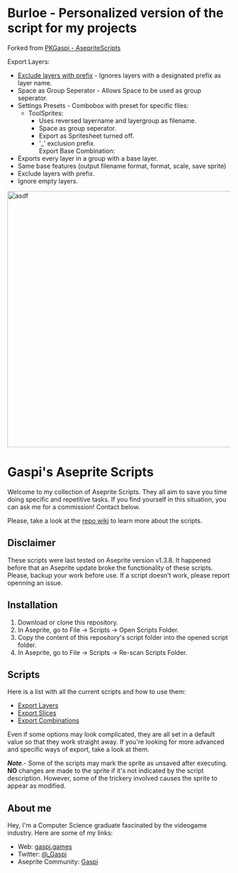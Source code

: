# Burloe - Personalized version of the script for my projects
Forked from [PKGaspi - AsepriteScripts](https://github.com/PKGaspi/AsepriteScripts)

Export Layers:
- [Exclude layers with prefix](https://github.com/PKGaspi/AsepriteScripts/pull/22) - Ignores layers with a designated prefix as layer name.<br>
- Space as Group Seperator - Allows Space to be used as group seperator.<br>
- Settings Presets - Combobox with preset for specific files:<br>
    - ToolSprites: <br>
        - Uses reversed layername and layergroup as filename.<br>
        - Space as group seperator.<br>
        - Export as Spritesheet turned off.<br>
        - '_' exclusion prefix.<br>
Export Base Combination:
- Exports every layer in a group with a base layer.<br>
- Same base features (output filename format, format, scale, save sprite)
- Exclude layers with prefix.<br>
- Ignore empty layers.<br>
<img width="901" height="577" alt="asdf" src="https://github.com/user-attachments/assets/4046a07d-414e-4569-a23b-4cbc8c469ff0" />


            

# Gaspi's Aseprite Scripts

Welcome to my collection of Aseprite Scripts. They all aim to save you time
doing specific and repetitive tasks. If you find yourself in this situation, you
can ask me for a commission! Contact below.

Please, take a look at the [repo wiki](https://github.com/PKGaspi/AsepriteScripts/wiki)
to learn more about the scripts.

## Disclaimer
These scripts were last tested on Aseprite version v1.3.8. It happened before that
an Aseprite update broke the functionality of these scripts. Please, backup your work 
before use. If a script doesn't work, please report openning an issue.

## Installation

1. Download or clone this repository.
1. In Aseprite, go to File -> Scripts -> Open Scripts Folder.
1. Copy the content of this repository's script folder into the opened script
   folder.
1. In Aseprite, go to File -> Scripts -> Re-scan Scripts Folder.

## Scripts

Here is a list with all the current scripts and how to use them:
- [Export Layers](https://github.com/PKGaspi/AsepriteScripts/wiki/Export-Layers)
- [Export Slices](https://github.com/PKGaspi/AsepriteScripts/wiki/Export-Slices)
- [Export Combinations](https://github.com/PKGaspi/AsepriteScripts/wiki/Export-Combinations)

Even if some options may look complicated, they are all set in a default value
so that they work straight away. If you're looking for more advanced and
specific ways of export, take a look at them.  

***Note***.- Some of the scripts
may mark the sprite as unsaved after executing. **NO** changes are made to the
sprite if it's not indicated by the script description. However, some of the
trickery involved causes the sprite to appear as modified.


## About me
Hey, I'm a Computer Science graduate fascinated by the videogame industry.
Here are some of my links:
- Web: [gaspi.games](http://gaspi.games/)
- Twitter: [@_Gaspi](https://twitter.com/@_Gaspi)
- Aseprite Community: [Gaspi](https://community.aseprite.org/u/Gaspi/summary)
